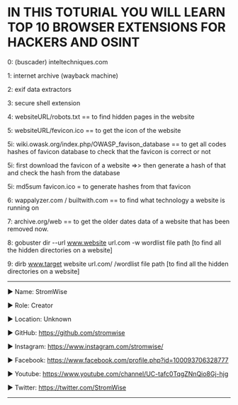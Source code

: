 # IN THIS TOTURIAL YOU WILL LEARN TOP 10 BROWSER EXTENSIONS FOR HACKERS AND OSINT

 
0:  (buscader) inteltechniques.com

1:  internet archive (wayback machine)

2:  exif data extractors

3:  secure shell extension

4:  websiteURL/robots.txt == to find hidden pages in the website

5:  websiteURL/fevicon.ico == to get the icon of the website 

5i:  wiki.owask.org/index.php/OWASP_favison_database  == to get all codes hashes of favicon database to check that the favicon is correct or not

5i:  first download the favicon of a website =>> then generate a hash of that and check the hash from the database 

5i:  md5sum favicon.ico   =  to generate hashes from that favicon

6:  wappalyzer.com / builtwith.com == to find what technology a website is running on 

7:  archive.org/web ==  to get the older dates data of a website that has been removed now.

8:  gobuster dir --url www.website url.com -w wordlist file path    [to find all the hidden directories on a website]

9:  dirb www.target website url.com/  /wordlist file path           [to find all the hidden directories on a website]










____________________________________________________________________________________________________________________________________________
▶ Name: StromWise

▶ Role: Creator

▶ Location: Unknown

▶ GitHub: https://github.com/stromwise 

▶ Instagram: https://www.instagram.com/stromwise/ 

▶ Facebook: https://www.facebook.com/profile.php?id=100093706328777

▶ Youtube: https://www.youtube.com/channel/UC-tafc0TqgZNnQio8Gj-hjg 

▶ Twitter: https://twitter.com/StromWise 
____________________________________________________________________________________________________________________________________________


